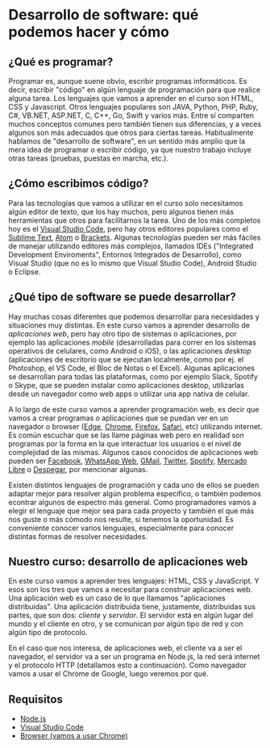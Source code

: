 # Desarrollo de software: qué podemos hacer y cómo

## ¿Qué es programar?

Programar es, aunque suene obvio, escribir programas informáticos. Es decir, escribir "código" en algún lenguaje de programación para que realice alguna tarea. Los lenguajes que vamos a aprender en el curso son HTML, CSS y Javascript. Otros lenguajes populares son JAVA, Python, PHP, Ruby, C#, VB.NET, ASP.NET, C, C++, Go, Swift y varios más. Entre sí comparten muchos conceptos comunes pero también tienen sus diferencias, y a veces algunos son más adecuados que otros para ciertas tareas. Habitualmente hablamos de "desarrollo de software", en un sentido más amplio que la mera idea de programar o escribir código, ya que nuestro trabajo incluye otras tareas (pruebas, puestas en marcha, etc.).

## ¿Cómo escribimos código?

Para las tecnologías que vamos a utilizar en el curso solo necesitamos algún editor de texto, que los hay muchos, pero algunos tienen más herramientas que otros para facilitarnos la tarea. Uno de los más completos hoy es el [Visual Studio Code](https://code.visualstudio.com/), pero hay otros editores populares como el [Sublime Text](https://www.sublimetext.com/), [Atom](https://atom.io/) o [Brackets](http://brackets.io/). Algunas tecnologías pueden ser más fáciles de manejar utilizando editores más complejos, llamados IDEs ("Integrated Development Enviroments", Entornos Integrados de Desarrollo), como Visual Studio (que no es lo mismo que Visual Studio Code), Android Studio o Eclipse.

## ¿Qué tipo de software se puede desarrollar?

Hay muchas cosas diferentes que podemos desarrollar para necesidades y situaciones muy distintas. En este curso vamos a aprender desarrollo de *aplicaciones web*, pero hay otro tipo de sistemas o aplicaciones, por ejemplo las aplicaciones *mobile* (desarrolladas para correr en los sistemas operativos de celulares, como Android o iOS), o las aplicaciones *desktop* (aplicaciones de escritorio que se ejecutan localmente, como por ej. el Photoshop, el VS Code, el Bloc de Notas o el Excel). Algunas aplicaciones se desarrollan para todas las plataformas, como por ejemplo Slack, Spotify o Skype, que se pueden instalar como aplicaciones desktop, utilizarlas desde un navegador como web apps o utilizar una app nativa de celular.

A lo largo de este curso vamos a aprender programación web, es decir que vamos a crear programas o aplicaciones que se puedan ver en un navegador o browser ([Edge](https://www.microsoft.com/en-us/edge), [Chrome](https://www.google.es/chrome/browser/desktop/index.html), [Firefox](https://www.mozilla.org/es-AR/firefox/new/), [Safari](https://support.apple.com/downloads/safari), etc) utilizando internet. Es común escuchar que se las llame páginas web pero en realidad son programas por la forma en la que interactuar los usuarios o el nivel de complejidad de las mismas. Algunos casos conocidos de aplicaciones web pueden ser [Facebook](https://www.facebook.com/), [WhatsApp Web](https://web.whatsapp.com/), [GMail](https://mail.google.com/), [Twitter](https://twitter.com/), [Spotify](https://www.spotify.com), [Mercado Libre](https://www.mercadolibre.com.ar/) o [Despegar](https://www.despegar.com.ar/), por mencionar algunas.

Existen distintos lenguajes de programación y cada uno de ellos se pueden adaptar mejor para resolver algún problema específico, o también podemos econtrar algunos de espectro más general. Como programadores vamos a elegir el lenguaje que mejor sea para cada proyecto y también el que más nos guste o más cómodo nos resulte, si tenemos la oportunidad. Es conveniente conocer varios lenguajes, especialmente para conocer distintas formas de resolver necesidades.

## Nuestro curso: desarrollo de aplicaciones web

En este curso vamos a aprender tres lenguajes: HTML, CSS y JavaScript. Y esos son los tres que vamos a necesitar para construir aplicaciones web. Una aplicación web es un caso de lo que llamamos "aplicaciones distribuidas". Una aplicación distribuida tiene, justamente, distribuidas sus partes, que son dos: _cliente_ y _servidor_. El servidor está en algún lugar del mundo y el cliente en otro, y se comunican por algún tipo de red y con algún tipo de protocolo.

En el caso que nos interesa, de aplicaciones web, el cliente va a ser el navegador, el servidor va a ser un programa en Node.js, la red será internet y el protocolo HTTP (detallamos esto a continuación). Como navegador vamos a usar el Chrome de Google, luego veremos por qué.


## Requisitos
* [Node.js](https://nodejs.org/es/download)
* [Visual Studio Code](https://code.visualstudio.com)
* [Browser (vamos a usar Chrome)](https://www.google.com/chrome/browser/desktop/index.html)
